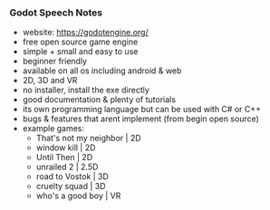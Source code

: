 ### Godot Speech Notes

- website: https://godotengine.org/
- free open source game engine
- simple + small and easy to use
- beginner friendly
- available on all os including android & web
- 2D, 3D and VR
- no installer, install the exe directly
- good documentation & plenty of tutorials
- its own programming language but can be used with C# or C++
- bugs & features that arent implement (from begin open source)
- example games:
  - That's not my neighbor | 2D
  - window kill	   	 | 2D
  - Until Then 	   	 | 2D
  - unrailed 2 	   	 | 2.5D
  - road to Vostok   	 | 3D
  - cruelty squad    	 | 3D
  - who's a good boy 	 | VR
